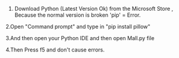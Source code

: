 
1. Download Python (Latest Version Ok) from the Microsoft Store , 
Because the normal version is broken 'pip' = Error.

2.Open "Command prompt" and type in "pip install pillow"

3.And then open your Python IDE and then open Mall.py file

4.Then Press f5 and don't cause errors.
